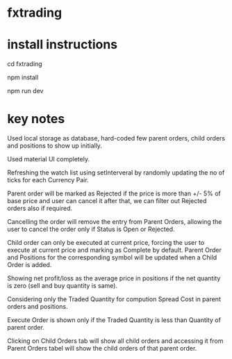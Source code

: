 # fxtrading

# install instructions
cd fxtrading

npm install

npm run dev


# key notes
Used local storage as database, hard-coded few parent orders, child orders and positions to show up initially.

Used material UI completely.

Refreshing the watch list using setInterveral by randomly updating the no of ticks for each Currency Pair.

Parent order will be marked as Rejected if the price is more than +/- 5% of base price and user can cancel it after that, we can filter out Rejected orders also if required.

Cancelling the order will remove the entry from Parent Orders, allowing the user to cancel the order only if Status is Open or Rejected.

Child order can only be executed at current price, forcing the user to execute at current price and marking as Complete by default. Parent Order and Positions for the corresponding symbol will be updated when a Child Order is added.

Showing net profit/loss as the average price in positions if the net quantity is zero (sell and buy quantity is same).

Considering only the Traded Quantity for compution Spread Cost in parent orders and positions.

Execute Order is shown only if the Traded Quantity is less than Quantity of parent order.

Clicking on Child Orders tab will show all child orders and accessing it from Parent Orders tabel will show the child orders of that parent order.
